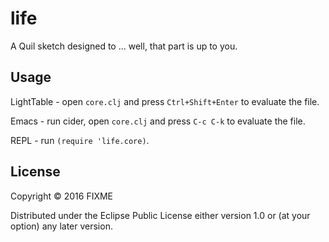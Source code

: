 # life

A Quil sketch designed to ... well, that part is up to you.

## Usage

LightTable - open `core.clj` and press `Ctrl+Shift+Enter` to evaluate the file.

Emacs - run cider, open `core.clj` and press `C-c C-k` to evaluate the file.

REPL - run `(require 'life.core)`.

## License

Copyright © 2016 FIXME

Distributed under the Eclipse Public License either version 1.0 or (at
your option) any later version.
